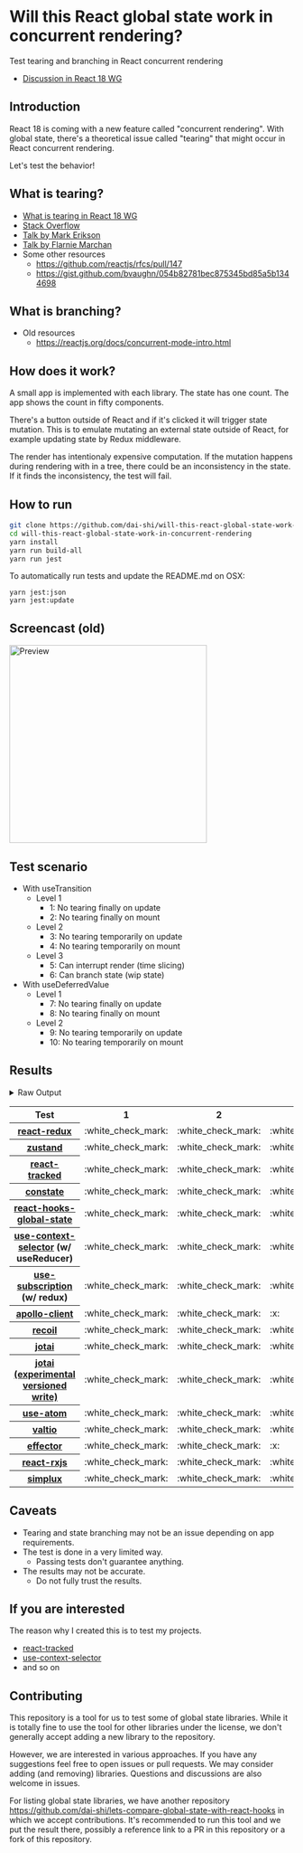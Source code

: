 # Will this React global state work in concurrent rendering?

Test tearing and branching in React concurrent rendering

- [Discussion in React 18 WG](https://github.com/reactwg/react-18/discussions/116)

## Introduction

React 18 is coming with a new feature called "concurrent rendering".
With global state, there's a theoretical issue called "tearing"
that might occur in React concurrent rendering.

Let's test the behavior!

## What is tearing?

- [What is tearing in React 18 WG](https://github.com/reactwg/react-18/discussions/69)
- [Stack Overflow](https://stackoverflow.com/questions/54891675/what-is-tearing-in-the-context-of-the-react-redux)
- [Talk by Mark Erikson](https://www.youtube.com/watch?v=yOZ4Ml9LlWE&t=933s)
- [Talk by Flarnie Marchan](https://www.youtube.com/watch?v=V1Ly-8Z1wQA&t=1079s)
- Some other resources
  - https://github.com/reactjs/rfcs/pull/147
  - https://gist.github.com/bvaughn/054b82781bec875345bd85a5b1344698

## What is branching?

- Old resources
  - https://reactjs.org/docs/concurrent-mode-intro.html

## How does it work?

A small app is implemented with each library.
The state has one count.
The app shows the count in fifty components.

There's a button outside of React and
if it's clicked it will trigger state mutation.
This is to emulate mutating an external state outside of React,
for example updating state by Redux middleware.

The render has intentionaly expensive computation.
If the mutation happens during rendering with in a tree,
there could be an inconsistency in the state.
If it finds the inconsistency, the test will fail.

## How to run

```bash
git clone https://github.com/dai-shi/will-this-react-global-state-work-in-concurrent-rendering.git
cd will-this-react-global-state-work-in-concurrent-rendering
yarn install
yarn run build-all
yarn run jest
```

To automatically run tests and update the README.md on OSX:
```
yarn jest:json
yarn jest:update
```

## Screencast (old)

<img src="https://user-images.githubusercontent.com/490574/61502196-ce109200-aa0d-11e9-9efc-6203545d367c.gif" alt="Preview" width="350" />

## Test scenario

- With useTransition
  - Level 1
    - 1: No tearing finally on update
    - 2: No tearing finally on mount
  - Level 2
    - 3: No tearing temporarily on update
    - 4: No tearing temporarily on mount
  - Level 3
    - 5: Can interrupt render (time slicing)
    - 6: Can branch state (wip state)
- With useDeferredValue
  - Level 1
    - 7: No tearing finally on update
    - 8: No tearing finally on mount
  - Level 2
    - 9: No tearing temporarily on update
    - 10: No tearing temporarily on mount

## Results

<details>
<summary>Raw Output</summary>

```
   With useTransition
     Level 1
       ✓ No tearing finally on update (8223 ms)
       ✓ No tearing finally on mount (4760 ms)
     Level 2
       ✓ No tearing temporarily on update (13149 ms)
       ✓ No tearing temporarily on mount (4794 ms)
     Level 3
       ✕ Can interrupt render (time slicing) (8174 ms)
       ✕ Can branch state (wip state) (6844 ms)
   With useDeferredValue
     Level 1
       ✓ No tearing finally on update (9821 ms)
       ✓ No tearing finally on mount (4830 ms)
     Level 2
       ✓ No tearing temporarily on update (14854 ms)
       ✓ No tearing temporarily on mount (4777 ms)
 zustand
   With useTransition
     Level 1
       ✓ No tearing finally on update (8135 ms)
       ✓ No tearing finally on mount (4780 ms)
     Level 2
       ✓ No tearing temporarily on update (13122 ms)
       ✓ No tearing temporarily on mount (4722 ms)
     Level 3
       ✕ Can interrupt render (time slicing) (8144 ms)
       ✕ Can branch state (wip state) (6819 ms)
   With useDeferredValue
     Level 1
       ✓ No tearing finally on update (9929 ms)
       ✓ No tearing finally on mount (4774 ms)
     Level 2
       ✓ No tearing temporarily on update (14842 ms)
       ✓ No tearing temporarily on mount (4639 ms)
 react-tracked
   With useTransition
     Level 1
       ✓ No tearing finally on update (5685 ms)
       ✓ No tearing finally on mount (11656 ms)
     Level 2
       ✓ No tearing temporarily on update (8817 ms)
       ✓ No tearing temporarily on mount (13730 ms)
     Level 3
       ✓ Can interrupt render (time slicing) (4109 ms)
       ✓ Can branch state (wip state) (8376 ms)
   With useDeferredValue
     Level 1
       ✓ No tearing finally on update (15592 ms)
       ✓ No tearing finally on mount (6652 ms)
     Level 2
       ✓ No tearing temporarily on update (19710 ms)
       ✓ No tearing temporarily on mount (8612 ms)
 constate
   With useTransition
     Level 1
       ✓ No tearing finally on update (4759 ms)
       ✓ No tearing finally on mount (8675 ms)
     Level 2
       ✓ No tearing temporarily on update (8899 ms)
       ✓ No tearing temporarily on mount (7606 ms)
     Level 3
       ✓ Can interrupt render (time slicing) (3810 ms)
       ✓ Can branch state (wip state) (5334 ms)
   With useDeferredValue
     Level 1
       ✓ No tearing finally on update (9815 ms)
       ✓ No tearing finally on mount (6778 ms)
     Level 2
       ✓ No tearing temporarily on update (14868 ms)
       ✓ No tearing temporarily on mount (5666 ms)
 react-hooks-global-state
   With useTransition
     Level 1
       ✓ No tearing finally on update (6524 ms)
       ✓ No tearing finally on mount (8925 ms)
     Level 2
       ✓ No tearing temporarily on update (8883 ms)
       ✕ No tearing temporarily on mount (8630 ms)
     Level 3
       ✓ Can interrupt render (time slicing) (3847 ms)
       ✕ Can branch state (wip state) (10336 ms)
   With useDeferredValue
     Level 1
       ✓ No tearing finally on update (11465 ms)
       ✓ No tearing finally on mount (5848 ms)
     Level 2
       ✓ No tearing temporarily on update (15627 ms)
       ✕ No tearing temporarily on mount (5687 ms)
 use-context-selector
   With useTransition
     Level 1
       ✓ No tearing finally on update (5884 ms)
       ✓ No tearing finally on mount (11633 ms)
     Level 2
       ✓ No tearing temporarily on update (8817 ms)
       ✓ No tearing temporarily on mount (11611 ms)
     Level 3
       ✓ Can interrupt render (time slicing) (3858 ms)
       ✓ Can branch state (wip state) (8395 ms)
   With useDeferredValue
     Level 1
       ✓ No tearing finally on update (15611 ms)
       ✓ No tearing finally on mount (8642 ms)
     Level 2
       ✓ No tearing temporarily on update (19743 ms)
       ✓ No tearing temporarily on mount (8569 ms)
 use-subscription
   With useTransition
     Level 1
       ✓ No tearing finally on update (5779 ms)
       ✓ No tearing finally on mount (8604 ms)
     Level 2
       ✓ No tearing temporarily on update (8845 ms)
       ✕ No tearing temporarily on mount (7621 ms)
     Level 3
       ✓ Can interrupt render (time slicing) (3991 ms)
       ✕ Can branch state (wip state) (10317 ms)
   With useDeferredValue
     Level 1
       ✓ No tearing finally on update (11457 ms)
       ✓ No tearing finally on mount (5782 ms)
     Level 2
       ✓ No tearing temporarily on update (15586 ms)
       ✕ No tearing temporarily on mount (5667 ms)
 apollo-client
   With useTransition
     Level 1
       ✓ No tearing finally on update (7875 ms)
       ✓ No tearing finally on mount (4813 ms)
     Level 2
       ✕ No tearing temporarily on update (12498 ms)
       ✓ No tearing temporarily on mount (4759 ms)
     Level 3
       ✕ Can interrupt render (time slicing) (7553 ms)
       ✕ Can branch state (wip state) (5999 ms)
   With useDeferredValue
     Level 1
       ✓ No tearing finally on update (9331 ms)
       ✓ No tearing finally on mount (4750 ms)
     Level 2
       ✕ No tearing temporarily on update (12283 ms)
       ✓ No tearing temporarily on mount (4791 ms)
 recoil
   With useTransition
     Level 1
       ✓ No tearing finally on update (7972 ms)
       ✓ No tearing finally on mount (7629 ms)
     Level 2
       ✓ No tearing temporarily on update (13065 ms)
       ✓ No tearing temporarily on mount (5677 ms)
     Level 3
       ✕ Can interrupt render (time slicing) (8042 ms)
       ✕ Can branch state (wip state) (7888 ms)
   With useDeferredValue
     Level 1
       ✓ No tearing finally on update (9749 ms)
       ✓ No tearing finally on mount (5694 ms)
     Level 2
       ✓ No tearing temporarily on update (13849 ms)
       ✓ No tearing temporarily on mount (6720 ms)
 jotai
   With useTransition
     Level 1
       ✓ No tearing finally on update (6799 ms)
       ✓ No tearing finally on mount (10750 ms)
     Level 2
       ✓ No tearing temporarily on update (9918 ms)
       ✕ No tearing temporarily on mount (10670 ms)
     Level 3
       ✓ Can interrupt render (time slicing) (4878 ms)
       ✕ Can branch state (wip state) (11300 ms)
   With useDeferredValue
     Level 1
       ✓ No tearing finally on update (16612 ms)
       ✓ No tearing finally on mount (10619 ms)
     Level 2
       ✓ No tearing temporarily on update (20756 ms)
       ✕ No tearing temporarily on mount (9612 ms)
 jotai-versioned-write
   With useTransition
     Level 1
       ✓ No tearing finally on update (5793 ms)
       ✓ No tearing finally on mount (8706 ms)
     Level 2
       ✓ No tearing temporarily on update (9898 ms)
       ✓ No tearing temporarily on mount (8685 ms)
     Level 3
       ✓ Can interrupt render (time slicing) (4879 ms)
       ✓ Can branch state (wip state) (6433 ms)
   With useDeferredValue
     Level 1
       ✓ No tearing finally on update (11735 ms)
       ✓ No tearing finally on mount (5782 ms)
     Level 2
       ✓ No tearing temporarily on update (15748 ms)
       ✓ No tearing temporarily on mount (5668 ms)
 use-atom
   With useTransition
     Level 1
       ✓ No tearing finally on update (7716 ms)
       ✓ No tearing finally on mount (12596 ms)
     Level 2
       ✓ No tearing temporarily on update (9850 ms)
       ✓ No tearing temporarily on mount (10540 ms)
     Level 3
       ✓ Can interrupt render (time slicing) (4742 ms)
       ✕ Can branch state (wip state) (18419 ms)
   With useDeferredValue
     Level 1
       ✓ No tearing finally on update (16812 ms)
       ✓ No tearing finally on mount (10702 ms)
     Level 2
       ✓ No tearing temporarily on update (20951 ms)
       ✓ No tearing temporarily on mount (9579 ms)
 valtio
   With useTransition
     Level 1
       ✓ No tearing finally on update (8197 ms)
       ✓ No tearing finally on mount (4802 ms)
     Level 2
       ✓ No tearing temporarily on update (13116 ms)
       ✓ No tearing temporarily on mount (4637 ms)
     Level 3
       ✕ Can interrupt render (time slicing) (8082 ms)
       ✕ Can branch state (wip state) (6780 ms)
   With useDeferredValue
     Level 1
       ✓ No tearing finally on update (9837 ms)
       ✓ No tearing finally on mount (4750 ms)
     Level 2
       ✓ No tearing temporarily on update (14799 ms)
       ✓ No tearing temporarily on mount (4707 ms)
 effector
   With useTransition
     Level 1
       ✓ No tearing finally on update (4690 ms)
       ✓ No tearing finally on mount (8572 ms)
     Level 2
       ✕ No tearing temporarily on update (8838 ms)
       ✕ No tearing temporarily on mount (8572 ms)
     Level 3
       ✓ Can interrupt render (time slicing) (4041 ms)
       ✕ Can branch state (wip state) (3128 ms)
   With useDeferredValue
     Level 1
       ✓ No tearing finally on update (10112 ms)
       ✓ No tearing finally on mount (5833 ms)
     Level 2
       ✓ No tearing temporarily on update (14846 ms)
       ✕ No tearing temporarily on mount (6591 ms)
 react-rxjs
   With useTransition
     Level 1
       ✓ No tearing finally on update (8130 ms)
       ✓ No tearing finally on mount (8019 ms)
     Level 2
       ✓ No tearing temporarily on update (13158 ms)
       ✕ No tearing temporarily on mount (7615 ms)
     Level 3
       ✕ Can interrupt render (time slicing) (8171 ms)
       ✕ Can branch state (wip state) (6884 ms)
   With useDeferredValue
     Level 1
       ✓ No tearing finally on update (9895 ms)
       ✓ No tearing finally on mount (5834 ms)
     Level 2
       ✓ No tearing temporarily on update (14879 ms)
       ✕ No tearing temporarily on mount (5719 ms)
 simplux
   With useTransition
     Level 1
       ✓ No tearing finally on update (5166 ms)
       ✓ No tearing finally on mount (8667 ms)
     Level 2
       ✓ No tearing temporarily on update (8902 ms)
       ✓ No tearing temporarily on mount (8632 ms)
     Level 3
       ✓ Can interrupt render (time slicing) (3844 ms)
       ✕ Can branch state (wip state) (10451 ms)
   With useDeferredValue
     Level 1
       ✓ No tearing finally on update (9765 ms)
       ✓ No tearing finally on mount (6712 ms)
     Level 2
       ✓ No tearing temporarily on update (14874 ms)
       ✓ No tearing temporarily on mount (5647 ms)

```
</details>

<table>
<tr><th>Test</th><th>1</th><th>2</th><th>3</th><th>4</th><th>5</th><th>6</th><th>7</th><th>8</th><th>9</th><th>10</th></tr>
	<tr>
		<th><a href="https://react-redux.js.org">react-redux</a></th>
		<td>:white_check_mark:</td>
		<td>:white_check_mark:</td>
		<td>:white_check_mark:</td>
		<td>:white_check_mark:</td>
		<td>:x:</td>
		<td>:x:</td>
		<td>:white_check_mark:</td>
		<td>:white_check_mark:</td>
		<td>:white_check_mark:</td>
		<td>:white_check_mark:</td>
	</tr>
	<tr>
		<th><a href="https://github.com/pmndrs/zustand">zustand</a></th>
		<td>:white_check_mark:</td>
		<td>:white_check_mark:</td>
		<td>:white_check_mark:</td>
		<td>:white_check_mark:</td>
		<td>:x:</td>
		<td>:x:</td>
		<td>:white_check_mark:</td>
		<td>:white_check_mark:</td>
		<td>:white_check_mark:</td>
		<td>:white_check_mark:</td>
	</tr>
	<tr>
		<th><a href="https://react-tracked.js.org">react-tracked</a></th>
		<td>:white_check_mark:</td>
		<td>:white_check_mark:</td>
		<td>:white_check_mark:</td>
		<td>:white_check_mark:</td>
		<td>:white_check_mark:</td>
		<td>:white_check_mark:</td>
		<td>:white_check_mark:</td>
		<td>:white_check_mark:</td>
		<td>:white_check_mark:</td>
		<td>:white_check_mark:</td>
	</tr>
	<tr>
		<th><a href="https://github.com/diegohaz/constate">constate</a></th>
		<td>:white_check_mark:</td>
		<td>:white_check_mark:</td>
		<td>:white_check_mark:</td>
		<td>:white_check_mark:</td>
		<td>:white_check_mark:</td>
		<td>:white_check_mark:</td>
		<td>:white_check_mark:</td>
		<td>:white_check_mark:</td>
		<td>:white_check_mark:</td>
		<td>:white_check_mark:</td>
	</tr>
	<tr>
		<th><a href="https://github.com/dai-shi/react-hooks-global-state">react-hooks-global-state</a></th>
		<td>:white_check_mark:</td>
		<td>:white_check_mark:</td>
		<td>:white_check_mark:</td>
		<td>:x:</td>
		<td>:white_check_mark:</td>
		<td>:x:</td>
		<td>:white_check_mark:</td>
		<td>:white_check_mark:</td>
		<td>:white_check_mark:</td>
		<td>:x:</td>
	</tr>
	<tr>
		<th><a href="https://github.com/dai-shi/use-context-selector">use-context-selector</a> (w/ useReducer)</th>
		<td>:white_check_mark:</td>
		<td>:white_check_mark:</td>
		<td>:white_check_mark:</td>
		<td>:white_check_mark:</td>
		<td>:white_check_mark:</td>
		<td>:white_check_mark:</td>
		<td>:white_check_mark:</td>
		<td>:white_check_mark:</td>
		<td>:white_check_mark:</td>
		<td>:white_check_mark:</td>
	</tr>
	<tr>
		<th><a href="https://github.com/facebook/react/tree/master/packages/use-subscription">use-subscription</a> (w/ redux)</th>
		<td>:white_check_mark:</td>
		<td>:white_check_mark:</td>
		<td>:white_check_mark:</td>
		<td>:x:</td>
		<td>:white_check_mark:</td>
		<td>:x:</td>
		<td>:white_check_mark:</td>
		<td>:white_check_mark:</td>
		<td>:white_check_mark:</td>
		<td>:x:</td>
	</tr>
	<tr>
		<th><a href="https://github.com/apollographql/apollo-client">apollo-client</a></th>
		<td>:white_check_mark:</td>
		<td>:white_check_mark:</td>
		<td>:x:</td>
		<td>:white_check_mark:</td>
		<td>:x:</td>
		<td>:x:</td>
		<td>:white_check_mark:</td>
		<td>:white_check_mark:</td>
		<td>:x:</td>
		<td>:white_check_mark:</td>
	</tr>
	<tr>
		<th><a href="https://recoiljs.org">recoil</a></th>
		<td>:white_check_mark:</td>
		<td>:white_check_mark:</td>
		<td>:white_check_mark:</td>
		<td>:white_check_mark:</td>
		<td>:x:</td>
		<td>:x:</td>
		<td>:white_check_mark:</td>
		<td>:white_check_mark:</td>
		<td>:white_check_mark:</td>
		<td>:white_check_mark:</td>
	</tr>
	<tr>
		<th><a href="https://github.com/pmndrs/jotai">jotai</a></th>
		<td>:white_check_mark:</td>
		<td>:white_check_mark:</td>
		<td>:white_check_mark:</td>
		<td>:x:</td>
		<td>:white_check_mark:</td>
		<td>:x:</td>
		<td>:white_check_mark:</td>
		<td>:white_check_mark:</td>
		<td>:white_check_mark:</td>
		<td>:x:</td>
	</tr>
	<tr>
		<th><a href="https://github.com/pmndrs/jotai">jotai (experimental versioned write)</a></th>
		<td>:white_check_mark:</td>
		<td>:white_check_mark:</td>
		<td>:white_check_mark:</td>
		<td>:white_check_mark:</td>
		<td>:white_check_mark:</td>
		<td>:white_check_mark:</td>
		<td>:white_check_mark:</td>
		<td>:white_check_mark:</td>
		<td>:white_check_mark:</td>
		<td>:white_check_mark:</td>
	</tr>
	<tr>
		<th><a href="https://github.com/dai-shi/use-atom">use-atom</a></th>
		<td>:white_check_mark:</td>
		<td>:white_check_mark:</td>
		<td>:white_check_mark:</td>
		<td>:white_check_mark:</td>
		<td>:white_check_mark:</td>
		<td>:x:</td>
		<td>:white_check_mark:</td>
		<td>:white_check_mark:</td>
		<td>:white_check_mark:</td>
		<td>:white_check_mark:</td>
	</tr>
	<tr>
		<th><a href="https://github.com/pmndrs/valtio">valtio</a></th>
		<td>:white_check_mark:</td>
		<td>:white_check_mark:</td>
		<td>:white_check_mark:</td>
		<td>:white_check_mark:</td>
		<td>:x:</td>
		<td>:x:</td>
		<td>:white_check_mark:</td>
		<td>:white_check_mark:</td>
		<td>:white_check_mark:</td>
		<td>:white_check_mark:</td>
	</tr>
	<tr>
		<th><a href="https://github.com/zerobias/effector">effector</a></th>
		<td>:white_check_mark:</td>
		<td>:white_check_mark:</td>
		<td>:x:</td>
		<td>:x:</td>
		<td>:white_check_mark:</td>
		<td>:x:</td>
		<td>:white_check_mark:</td>
		<td>:white_check_mark:</td>
		<td>:white_check_mark:</td>
		<td>:x:</td>
	</tr>
	<tr>
		<th><a href="https://react-rxjs.org">react-rxjs</a></th>
		<td>:white_check_mark:</td>
		<td>:white_check_mark:</td>
		<td>:white_check_mark:</td>
		<td>:x:</td>
		<td>:x:</td>
		<td>:x:</td>
		<td>:white_check_mark:</td>
		<td>:white_check_mark:</td>
		<td>:white_check_mark:</td>
		<td>:x:</td>
	</tr>
	<tr>
		<th><a href="https://github.com/MrWolfZ/simplux">simplux</a></th>
		<td>:white_check_mark:</td>
		<td>:white_check_mark:</td>
		<td>:white_check_mark:</td>
		<td>:white_check_mark:</td>
		<td>:white_check_mark:</td>
		<td>:x:</td>
		<td>:white_check_mark:</td>
		<td>:white_check_mark:</td>
		<td>:white_check_mark:</td>
		<td>:white_check_mark:</td>
	</tr>

</table>

## Caveats

- Tearing and state branching may not be an issue depending on app requirements.
- The test is done in a very limited way.
  - Passing tests don't guarantee anything.
- The results may not be accurate.
  - Do not fully trust the results.

## If you are interested

The reason why I created this is to test my projects.

- [react-tracked](https://github.com/dai-shi/react-tracked)
- [use-context-selector](https://github.com/dai-shi/use-context-selector)
- and so on

## Contributing

This repository is a tool for us to test some of global state libraries.
While it is totally fine to use the tool for other libraries under the license,
we don't generally accept adding a new library to the repository.

However, we are interested in various approaches.
If you have any suggestions feel free to open issues or pull requests.
We may consider adding (and removing) libraries.
Questions and discussions are also welcome in issues.

For listing global state libraries, we have another repository
https://github.com/dai-shi/lets-compare-global-state-with-react-hooks
in which we accept contributions. It's recommended to run this tool
and we put the result there, possibly a reference link to a PR
in this repository or a fork of this repository.
